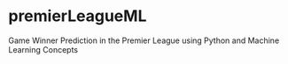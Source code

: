 # premierLeagueML
Game Winner Prediction in the Premier League using Python and Machine Learning Concepts
